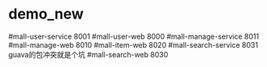 # demo_new

#mall-user-service
8001
#mall-user-web
8000
#mall-manage-service
8011
#mall-manage-web
8010
#mall-item-web
8020
#mall-search-service
8031
guava的包冲突就是个坑
#mall-search-web
8030
